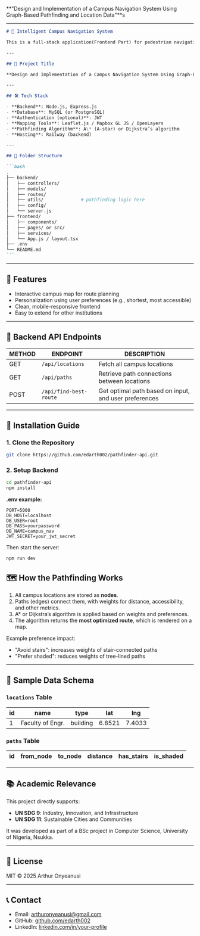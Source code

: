 **"Design and Implementation of a Campus Navigation System Using Graph-Based Pathfinding and Location Data"**s

---

````markdown
# 🧭 Intelligent Campus Navigation System

This is a full-stack application(Frontend Part) for pedestrian navigation on university campuses, tailored for the University of Nigeria, Nsukka (UNN). It combines an intelligent pathfinding algorithm with geospatial data and user preferences to guide students, staff, and visitors efficiently.

---

## 📌 Project Title

**Design and Implementation of a Campus Navigation System Using Graph-Based Pathfinding and Location Data**

---

## 🛠 Tech Stack

- **Backend**: Node.js, Express.js
- **Database**: MySQL (or PostgreSQL)
- **Authentication (optional)**: JWT
- **Mapping Tools**: Leaflet.js / Mapbox GL JS / OpenLayers
- **Pathfinding Algorithm**: A\* (A-star) or Dijkstra’s algorithm
- **Hosting**: Railway (backend)

---

## 📁 Folder Structure

```bash
.
├── backend/
│   ├── controllers/
│   ├── models/
│   ├── routes/
│   ├── utils/              # pathfinding logic here
│   ├── config/
│   └── server.js
├── frontend/
│   ├── components/
│   ├── pages/ or src/
│   ├── services/
│   └── App.js / layout.tsx
├── .env
└── README.md
```
````

---

## 🎯 Features

- Interactive campus map for route planning
- Personalization using user preferences (e.g., shortest, most accessible)
- Clean, mobile-responsive frontend
- Easy to extend for other institutions

---

## 🔌 Backend API Endpoints

| METHOD | ENDPOINT               | DESCRIPTION                                           |
| ------ | ---------------------- | ----------------------------------------------------- |
| GET    | `/api/locations`       | Fetch all campus locations                            |
| GET    | `/api/paths`           | Retrieve path connections between locations           |
| POST   | `/api/find-best-route` | Get optimal path based on input, and user preferences |

---

## 🚀 Installation Guide

### 1. Clone the Repository

```bash
git clone https://github.com/edarth002/pathfinder-api.git
```

### 2. Setup Backend

```bash
cd pathfinder-api
npm install
```

**.env example:**

```env
PORT=5000
DB_HOST=localhost
DB_USER=root
DB_PASS=yourpassword
DB_NAME=campus_nav
JWT_SECRET=your_jwt_secret
```

Then start the server:

```bash
npm run dev
```

## 🗺️ How the Pathfinding Works

1. All campus locations are stored as **nodes**.
2. Paths (edges) connect them, with weights for distance, accessibility, and other metrics.
3. A\* or Dijkstra’s algorithm is applied based on weights and preferences.
4. The algorithm returns the **most optimized route**, which is rendered on a map.

Example preference impact:

- "Avoid stairs": increases weights of stair-connected paths
- "Prefer shaded": reduces weights of tree-lined paths

---

## 🧪 Sample Data Schema

### `locations` Table

| id  | name             | type     | lat    | lng    |
| --- | ---------------- | -------- | ------ | ------ |
| 1   | Faculty of Engr. | building | 6.8521 | 7.4033 |

### `paths` Table

| id  | from_node | to_node | distance | has_stairs | is_shaded |
| --- | --------- | ------- | -------- | ---------- | --------- |

---

## 📚 Academic Relevance

This project directly supports:

- **UN SDG 9**: Industry, Innovation, and Infrastructure
- **UN SDG 11**: Sustainable Cities and Communities

It was developed as part of a BSc project in Computer Science, University of Nigeria, Nsukka.

---

## 📖 License

MIT © 2025 Arthur Onyeanusi

---

## 📞 Contact

- Email: [arthuronyeanusi@gmail.com](mailto:arthuronyeanusi@gmail.com)
- GitHub: [github.com/edarth002](https://github.com/edarth002)
- LinkedIn: [linkedin.com/in/your-profile](https://linkedin.com/in/your-profile)


